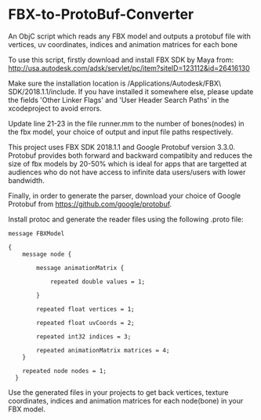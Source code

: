 # FBX-to-ProtoBuf-Converter
An ObjC script which reads any FBX model and outputs a protobuf file with vertices, uv coordinates, indices and animation 
matrices for each bone

To use this script, firstly download and install FBX SDK by Maya from: 
http://usa.autodesk.com/adsk/servlet/pc/item?siteID=123112&id=26416130

Make sure the installation location is /Applications/Autodesk/FBX\ SDK/2018.1.1/include. If you have installed it somewhere 
else, please update the fields 'Other Linker Flags' and 'User Header Search Paths' in the xcodeproject to avoid errors.

Update line 21-23 in the file runner.mm to the number of bones(nodes) in the fbx model, your choice of output and 
input file paths respectively.

This project uses FBX SDK 2018.1.1 and Google Protobuf version 3.3.0. Protobuf provides both forward and backward compatibity
and reduces the size of fbx models by 20-50% which is ideal for apps that are targetted at audiences who do not have access
to infinite data users/users with lower bandwidth.

Finally, in order to generate the parser, download your choice of Google Protobuf from https://github.com/google/protobuf.

Install protoc and generate the reader files using the following .proto file:

    message FBXModel

    { 	
    	message node {

		    message animationMatrix {

    			repeated double values = 1;

		    }

    		repeated float vertices = 1;
	
		    repeated float uvCoords = 2;
	
    		repeated int32 indices = 3;

		    repeated animationMatrix matrices = 4;
    	}

    	repeated node nodes = 1;
	  }


Use the generated files in your projects to get back vertices, texture coordinates, indices and animation matrices for each 
node(bone) in your FBX model.
